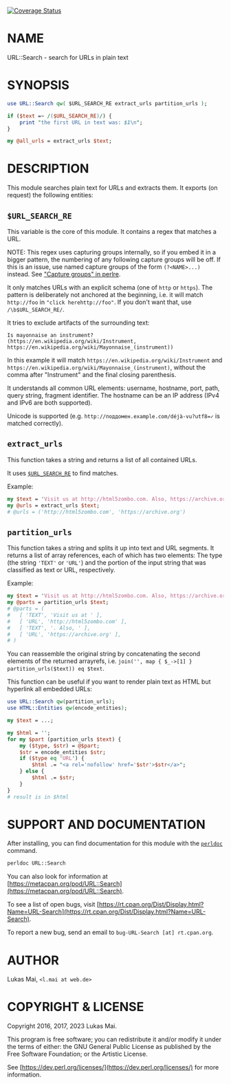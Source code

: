 [![Coverage Status](https://coveralls.io/repos/github/mauke/URL-Search/badge.svg?branch=main)](https://coveralls.io/github/mauke/URL-Search?branch=main)

# NAME

URL::Search - search for URLs in plain text

# SYNOPSIS

```perl
use URL::Search qw( $URL_SEARCH_RE extract_urls partition_urls );

if ($text =~ /($URL_SEARCH_RE)/) {
    print "the first URL in text was: $1\n";
}

my @all_urls = extract_urls $text;
```

# DESCRIPTION

This module searches plain text for URLs and extracts them. It exports (on
request) the following entities:

## `$URL_SEARCH_RE`

This variable is the core of this module. It contains a regex that matches a URL.

NOTE: This regex uses capturing groups internally, so if you embed it in a
bigger pattern, the numbering of any following capture groups will be off. If
this is an issue, use named capture groups of the form `(?<NAME>...)`
instead. See ["Capture groups" in perlre](https://metacpan.org/pod/perlre#Capture-groups).

It only matches URLs with an explicit schema (one of `http` or `https`). The
pattern is deliberately not anchored at the beginning, i.e. it will match
`http://foo` in `"click herehttp://foo"`. If you don't want that, use
`/\b$URL_SEARCH_RE/`.

It tries to exclude artifacts of the surrounding text:

```
Is mayonnaise an instrument? (https://en.wikipedia.org/wiki/Instrument,
https://en.wikipedia.org/wiki/Mayonnaise_(instrument))
```

In this example it will match `https://en.wikipedia.org/wiki/Instrument` and
`https://en.wikipedia.org/wiki/Mayonnaise_(instrument)`, without the comma
after "Instrument" and the final closing parenthesis.

It understands all common URL elements: username, hostname, port, path, query
string, fragment identifier. The hostname can be an IP address (IPv4 and IPv6
are both supported).

Unicode is supported (e.g. `http://поддомен.example.com/déjà-vu?utf8=✓` is
matched correctly).

## `extract_urls`

This function takes a string and returns a list of all contained URLs.

It uses [`$URL_SEARCH_RE`](#url_search_re) to find matches.

Example:

```perl
my $text = 'Visit us at http://html5zombo.com. Also, https://archive.org';
my @urls = extract_urls $text;
# @urls = ('http://html5zombo.com', 'https://archive.org')
```

## `partition_urls`

This function takes a string and splits it up into text and URL segments. It
returns a list of array references, each of which has two elements: The type
(the string `'TEXT'` or `'URL'`) and the portion of the input string that was
classified as text or URL, respectively.

Example:

```perl
my $text = 'Visit us at http://html5zombo.com. Also, https://archive.org';
my @parts = partition_urls $text;
# @parts = (
#   [ 'TEXT', 'Visit us at ' ],
#   [ 'URL', 'http://html5zombo.com' ],
#   [ 'TEXT', '. Also, ' ],
#   [ 'URL', 'https://archive.org' ],
# )
```

You can reassemble the original string by concatenating the second elements of
the returned arrayrefs, i.e.
`join('', map { $_->[1] } partition_urls($text)) eq $text`.

This function can be useful if you want to render plain text as HTML but
hyperlink all embedded URLs:

```perl
use URL::Search qw(partition_urls);
use HTML::Entities qw(encode_entities);

my $text = ...;

my $html = '';
for my $part (partition_urls $text) {
    my ($type, $str) = @$part;
    $str = encode_entities $str;
    if ($type eq 'URL') {
        $html .= "<a rel='nofollow' href='$str'>$str</a>";
    } else {
        $html .= $str;
    }
}
# result is in $html
```

# SUPPORT AND DOCUMENTATION

After installing, you can find documentation for this module with the
[`perldoc`](https://metacpan.org/pod/perldoc) command.

```sh
perldoc URL::Search
```

You can also look for information at [https://metacpan.org/pod/URL::Search](https://metacpan.org/pod/URL::Search).

To see a list of open bugs, visit
[https://rt.cpan.org/Dist/Display.html?Name=URL-Search](https://rt.cpan.org/Dist/Display.html?Name=URL-Search).

To report a new bug, send an email to
`bug-URL-Search [at] rt.cpan.org`.

# AUTHOR

Lukas Mai, `<l.mai at web.de>`

# COPYRIGHT & LICENSE

Copyright 2016, 2017, 2023 Lukas Mai.

This program is free software; you can redistribute it and/or modify it
under the terms of either: the GNU General Public License as published
by the Free Software Foundation; or the Artistic License.

See [https://dev.perl.org/licenses/](https://dev.perl.org/licenses/) for more information.
